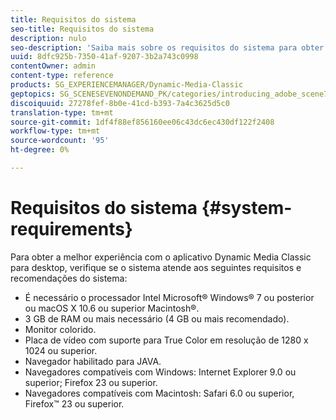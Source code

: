 ```yaml
---
title: Requisitos do sistema
seo-title: Requisitos do sistema
description: nulo
seo-description: 'Saiba mais sobre os requisitos do sistema para obter a melhor experiência com o Dynamic Media Classic. '
uuid: 8dfc925b-7350-41af-9207-3b2a743c0998
contentOwner: admin
content-type: reference
products: SG_EXPERIENCEMANAGER/Dynamic-Media-Classic
geptopics: SG_SCENESEVENONDEMAND_PK/categories/introducing_adobe_scene7
discoiquuid: 27278fef-8b0e-41cd-b393-7a4c3625d5c0
translation-type: tm+mt
source-git-commit: 1df4f88ef856160ee06c43dc6ec430df122f2408
workflow-type: tm+mt
source-wordcount: '95'
ht-degree: 0%

---
```



# Requisitos do sistema {#system-requirements}

Para obter a melhor experiência com o aplicativo Dynamic Media Classic para desktop, verifique se o sistema atende aos seguintes requisitos e recomendações do sistema:

* É necessário o processador Intel Microsoft® Windows® 7 ou posterior ou macOS X 10.6 ou superior Macintosh®.
* 3 GB de RAM ou mais necessário (4 GB ou mais recomendado).
* Monitor colorido.
* Placa de vídeo com suporte para True Color em resolução de 1280 x 1024 ou superior.
* Navegador habilitado para JAVA.
* Navegadores compatíveis com Windows: Internet Explorer 9.0 ou superior; Firefox 23 ou superior.
* Navegadores compatíveis com Macintosh: Safari 6.0 ou superior, Firefox™ 23 ou superior.

